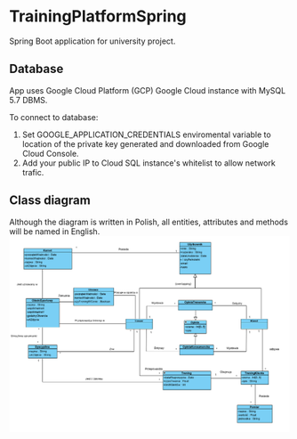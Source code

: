 # TrainingPlatformSpring
Spring Boot application for university project.

## Database
App uses Google Cloud Platform (GCP) Google Cloud instance with MySQL 5.7 DBMS.

To connect to database:
1. Set GOOGLE_APPLICATION_CREDENTIALS  enviromental variable to location of the private key generated and downloaded from Google Cloud Console.
2. Add your public IP to Cloud SQL instance's whitelist to allow network trafic.

## Class diagram
Although the diagram is written in Polish, all entities, attributes and methods will be named in English.
![Class diagram](ClassDiagram.png)
